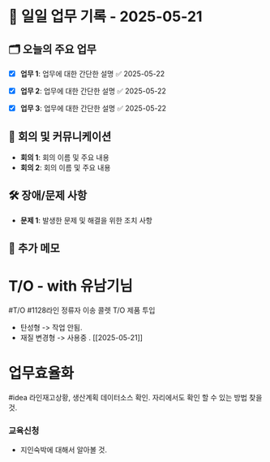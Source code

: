 # 📅 일일 업무 기록 - 2025-05-21

## 🗂 오늘의 주요 업무
- [x] **업무 1**: 업무에 대한 간단한 설명 ✅ 2025-05-22
- [x] **업무 2**: 업무에 대한 간단한 설명 ✅ 2025-05-22
- [x] **업무 3**: 업무에 대한 간단한 설명 ✅ 2025-05-22


## 🔄 회의 및 커뮤니케이션
- **회의 1**: 회의 이름 및 주요 내용
- **회의 2**: 회의 이름 및 주요 내용

## 🛠 장애/문제 사항
- **문제 1**: 발생한 문제 및 해결을 위한 조치 사항


## 📝 추가 메모

# T/O - with 유남기님
#T/O #1128라인 정류자 이송 콜렛 T/O 제품 투입 
- 탄성형 -> 작업 안됨.
- 재질 변경형 -> 사용중 . [[2025-05-21]]

# 업무효율화
#idea 라인재고상황, 생산계획 데이터소스 확인. 자리에서도 확인 할 수 있는 방법 찾을 것.

### 교육신청
- 지인숙박에 대해서 알아볼 것.